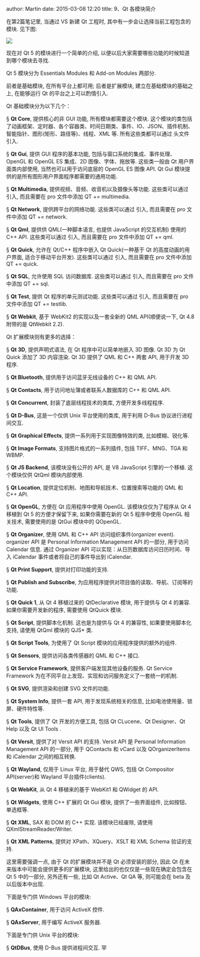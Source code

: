 author: Martin
date: 2015-03-08 12:20
title: 9、Qt 各模块简介

在第2篇笔记里, 当通过 VS 新建 Qt 工程时, 其中有一步会让选择当前工程包含的模块. 见下图:

![](http://www.smallcpp.com/wp-content/uploads/2015/02/image10.png)



现在对 Qt 5 的模块进行一个简单的介绍, 以便以后大家需要哪些功能的时候知道到哪个模块去寻找.

Qt 5 模块分为 Essentials Modules 和 Add-on Modules 两部分.

前者是基础模块, 在所有平台上都可用; 后者是扩展模块, 建立在基础模块的基础之上, 在能够运行 Qt 的平台之上可以酌情引入.

Qt 基础模块分为以下几个：

§ **Qt Core**, 提供核心的非 GUI 功能, 所有模块都需要这个模块. 这个模块的类包括了动画框架、定时器、各个容器类、时间日期类、事件、IO、JSON、插件机制、智能指针、图形(矩形、路径等)、线程、XML 等. 所有这些类都可以通过 <QtCore> 头文件引入.

§ **Qt Gui**, 提供 GUI 程序的基本功能, 包括与窗口系统的集成、事件处理、OpenGL 和 OpenGL ES 集成、2D 图像、字体、拖放等. 这些类一般由 Qt 用户界面类内部使用, 当然也可以用于访问底层的 OpenGL ES 图像 API. Qt Gui 模块提供的是所有图形用户界面程序都需要的通用功能.

§ **Qt Multimedia**, 提供视频、音频、收音机以及摄像头等功能. 这些类可以通过 <QtMultimedia> 引入, 而且需要在 pro 文件中添加 QT += multimedia.

§ **Qt Network**, 提供跨平台的网络功能. 这些类可以通过 <QtNetwork> 引入, 而且需要在 pro 文件中添加 QT += network.

§ **Qt Qml**, 提供供 QML(一种脚本语言, 也提供 JavaScript 的交互机制) 使用的 C++ API. 这些类可以通过 <QtQml> 引入, 而且需要在 pro 文件中添加 QT += qml.

§ **Qt Quick**, 允许在 Qt/C++ 程序中嵌入 Qt Quick(一种基于 Qt 的高度动画的用户界面, 适合于移动平台开发). 这些类可以通过 <QtQuick> 引入, 而且需要在 pro 文件中添加 QT += quick.

§ **Qt SQL**, 允许使用 SQL 访问数据库. 这些类可以通过 <QtSql> 引入, 而且需要在 pro 文件中添加 QT += sql.

§ **Qt Test**, 提供 Qt 程序的单元测试功能. 这些类可以通过 <QtTest> 引入, 而且需要在 pro 文件中添加 QT += testlib.

§ **Qt Webkit**, 基于 WebKit2 的实现以及一套全新的 QML API(顺便说一下, Qt 4.8 附带的是 QtWebkit 2.2).



Qt 扩展模块则有更多的选择：

§ **Qt 3D**, 提供声明式语法, 在 Qt 程序中可以简单地嵌入 3D 图像. Qt 3D 为 Qt Quick 添加了 3D 内容渲染. Qt 3D 提供了 QML 和 C++ 两套 API, 用于开发 3D 程序.

§ **Qt Bluetooth**, 提供用于访问蓝牙无线设备的 C++ 和 QML API.

§ **Qt Contacts**, 用于访问地址簿或者联系人数据库的 C++ 和 QML API.

§ **Qt Concurrent**, 封装了底层线程技术的类库, 方便开发多线程程序.

§ **Qt D-Bus**, 这是一个仅供 Unix 平台使用的类库, 用于利用 D-Bus 协议进行进程间交互.

§ **Qt Graphical Effects**, 提供一系列用于实现图像特效的类, 比如模糊、锐化等.

§ **Qt Image Formats**, 支持图片格式的一系列插件, 包括 TIFF、MNG、TGA 和 WBMP.

§ **Qt JS Backend**, 该模块没有公开的 API, 是 V8 JavaScript 引擎的一个移植. 这个模块仅供 QtQml 模块内部使用.

§ **Qt Location**, 提供定位机制、地图和导航技术、位置搜索等功能的 QML 和 C++ API.

§ **Qt OpenGL**, 方便在 Qt 应用程序中使用 OpenGL. 该模块仅仅为了程序从 Qt 4 移植到 Qt 5 的方便才保留下来, 如果你需要在新的 Qt 5 程序中使用 OpenGL 相关技术, 需要使用的是 QtGui 模块中的 QOpenGL.

§ **Qt Organizer**, 使用 QML 和 C++ API 访问组织事件(organizer event). organizer API 是 Personal Information Management API 的一部分, 用于访问 Calendar 信息. 通过 Organizer API 可以实现：从日历数据库访问日历时间、导入 iCalendar 事件或者将自己的事件导出到 iCalendar.

§ **Qt Print Support**, 提供对打印功能的支持.

§ **Qt Publish and Subscribe**, 为应用程序提供对项目值的读取、导航、订阅等的功能.

§ **Qt Quick 1**, 从 Qt 4 移植过来的 QtDeclarative 模块, 用于提供与 Qt 4 的兼容. 如果你需要开发新的程序, 需要使用 QtQuick 模块.

§ **Qt Script**, 提供脚本化机制. 这也是为提供与 Qt 4 的兼容性, 如果要使用脚本化支持, 请使用 QtQml 模块的 QJS* 类.

§ **Qt Script Tools**, 为使用了 Qt Script 模块的应用程序提供的额外的组件.

§ **Qt Sensors**, 提供访问各类传感器的 QML 和 C++ 接口.

§ **Qt Service Framework**, 提供客户端发现其他设备的服务. Qt Service Framework 为在不同平台上发现、实现和访问服务定义了一套统一的机制.

§ **Qt SVG**, 提供渲染和创建 SVG 文件的功能.

§ **Qt System Info**, 提供一套 API, 用于发现系统相关的信息, 比如电池使用量、锁屏、硬件特性等.

§ **Qt Tools**, 提供了 Qt 开发的方便工具, 包括 Qt CLucene、Qt Designer、Qt Help 以及 Qt UI Tools .

§ **Qt Versit**, 提供了对 Versit API 的支持. Versit API 是 Personal Information Management API 的一部分, 用于 QContacts 和 vCard 以及 QOrganizerItems 和 iCalendar 之间的相互转换.

§ **Qt Wayland**, 仅用于 Linux 平台, 用于替代 QWS, 包括 Qt Compositor API(server)和 Wayland 平台插件(clients).

§ **Qt WebKit**, 从 Qt 4 移植来的基于 WebKit1 和 QWidget 的 API.

§ **Qt Widgets**, 使用 C++ 扩展的 Qt Gui 模块, 提供了一些界面组件, 比如按钮、单选框等.

§ **Qt XML**, SAX 和 DOM 的 C++ 实现. 该模块已经废除, 请使用 QXmlStreamReader/Writer.

§ **Qt XML Patterns**, 提供对 XPath、XQuery、XSLT 和 XML Schema 验证的支持.



这里需要强调一点, 由于 Qt 的扩展模块并不是 Qt 必须安装的部分, 因此 Qt 在未来版本中可能会提供更多的扩展模块, 这里给出的也仅仅是一些现在确定会包含在 Qt 5 中的一部分, 另外还有一些, 比如 Qt Active、Qt QA 等, 则可能会在 beta 及以后版本中出现.



下面是专门供 Windows 平台的模块:

§ **QAxContainer**, 用于访问 ActiveX 控件.

§ **QAxServer**, 用于编写 ActiveX 服务器.



下面是专门供 Unix 平台的模块:

§ **QtDBus**, 使用 D-Bus 提供进程间交互.
罕
